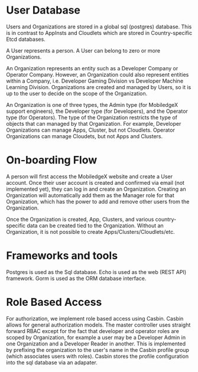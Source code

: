 # User Database

Users and Organizations are stored in a global sql (postgres) database. This is in contrast to AppInsts and Cloudlets which are stored in Country-specific Etcd databases.

A User represents a person. A User can belong to zero or more Organizations.

An Organization represents an entity such as a Developer Company or Operator Company. However, an Organization could also represent entities within a Company, i.e. Developer Gaming Division vs Developer Machine Learning Division. Organizations are created and managed by Users, so it is up to the user to decide on the scope of the Organization.

An Organization is one of three types, the Admin type (for MobiledgeX support engineers), the Developer type (for Developers), and the Operator type (for Operators). The type of the Organization restricts the type of objects that can managed by that Organization. For example, Developer Organizations can manage Apps, Cluster, but not Cloudlets. Operator Organizations can manage Cloudets, but not Apps and Clusters.

# On-boarding Flow

A person will first access the MobiledgeX website and create a User account. Once their user account is created and confirmed via email (not implemented yet), they can log in and create an Organization. Creating an Organization will automatically add them as the Manager role for that Organization, which has the power to add and remove other users from the Organization.

Once the Organization is created, App, Clusters, and various country-specific data can be created tied to the Organization. Without an Organization, it is not possible to create Apps/Clusters/Cloudlets/etc.

# Frameworks and tools

Postgres is used as the Sql database. Echo is used as the web (REST API) framework. Gorm is used as the ORM database interface.

# Role Based Access

For authorization, we implement role based access using Casbin. Casbin allows for general authorization models. The master controller uses straight forward RBAC except for the fact that developer and operator roles are scoped by Organization, for example a user may be a Developer Admin in one Organization and a Developer Reader in another. This is implemented by prefixing the organization to the user's name in the Casbin profile group (which associates users with roles). Casbin stores the profile configuration into the sql database via an adapater.
